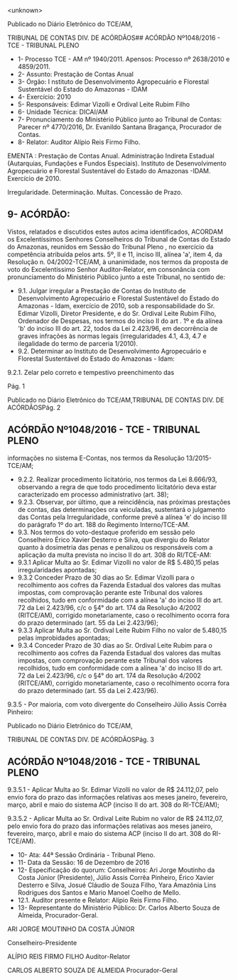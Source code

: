 &lt;unknown&gt;

Publicado  no  Diário Eletrônico do TCE/AM,

TRIBUNAL DE CONTAS DIV. DE  ACÓRDÃOS## ACÓRDÃO Nº1048/2016 - TCE - TRIBUNAL PLENO

- 1- Processo TCE - AM nº 1940/2011. Apensos: Processo nº  2638/2010 e 4859/2011.
- 2- Assunto: Prestação de Contas Anual
- 3- Órgão: I nstituto  de  Desenvolvimento Agropecuário e Florestal Sustentável do Estado do Amazonas - IDAM
- 4- Exercício: 2010
- 5- Responsáveis: Edimar Vizolli e Ordival Leite Rubim Filho
- 6- Unidade Técnica: DICAI/AM
- 7- Pronunciamento  do Ministério  Público  junto  ao Tribunal  de Contas: Parecer  nº 4770/2016, Dr. Evanildo Santana Bragança, Procurador de Contas.
- 8- Relator: Auditor Alípio Reis Firmo Filho.

EMENTA : Prestação de Contas Anual. Administração Indireta Estadual (Autarquias, Fundações e Fundos Especiais). Instituto de Desenvolvimento Agropecuário e Florestal Sustentável do Estado do Amazonas -IDAM. Exercício de 2010.

Irregularidade. Determinação. Multas. Concessão de Prazo.

## 9- ACÓRDÃO:

Vistos, relatados e discutidos estes autos acima identificados, ACORDAM os Excelentíssimos Senhores Conselheiros do Tribunal de Contas do Estado do Amazonas, reunidos em Sessão do Tribunal Pleno , no exercício da competência atribuída pelos arts. 5º, II e 11, inciso III, alínea 'a', item 4, da Resolução n. 04/2002-TCE/AM, à unanimidade, nos termos da proposta de voto do Excelentíssimo Senhor Auditor-Relator, em consonância com pronunciamento do Ministério Público junto a este Tribunal, no sentido de:

- 9.1. Julgar irregular a Prestação de Contas do Instituto de Desenvolvimento  Agropecuário  e  Florestal  Sustentável  do  Estado  do Amazonas  -  Idam,  exercício  de  2010,  sob  a  responsabilidade  do  Sr. Edimar Vizolli, Diretor Presidente,  e do Sr. Ordival  Leite Rubim Filho, Ordenador de Despesas, nos termos do inciso II do art . 1º e da alínea 'b' do inciso  III do art. 22, todos da Lei 2.423/96, em decorrência de graves  infrações  às  normas  legais  (irregularidades  4.1,  4.3,  4.7  e ilegalidade do termo de parceria 1/2010).
- 9.2. Determinar ao  Instituto  de  Desenvolvimento  Agropecuário  e  Florestal Sustentável do Estado do Amazonas - Idam:

9.2.1.   Zelar pelo correto e tempestivo preenchimento das

Pág. 1

Publicado  no  Diário Eletrônico do TCE/AM,TRIBUNAL DE CONTAS DIV. DE  ACÓRDÃOSPág. 2

## ACÓRDÃO Nº1048/2016 - TCE - TRIBUNAL PLENO

informações no sistema E-Contas, nos termos da Resolução 13/2015-TCE/AM;

- 9.2.2.   Realizar procedimento licitatório, nos termos da Lei 8.666/93,  observando  a  regra  de  que  todo  procedimento licitatório deva estar caracterizado em processo administrativo (art. 38);
- 9.2.3.   Observar,  por  último,  que  a  reincidência,  nas  próximas prestações  de  contas,  das  determinações  ora  veiculadas, sustentará  o  julgamento  das  Contas  pela  Irregularidade, conforme prevê a alínea 'e' do inciso III do parágrafo 1º do art. 188 do Regimento Interno/TCE-AM.
- 9.3. Nos  termos  do  voto-destaque  proferido  em  sessão  pelo  Conselheiro Érico Xavier Desterro e Silva, que  divergiu do Relator quanto  à dosimetria das penas e penalizou os responsáveis com a aplicação da multa prevista no inciso II do art. 308 do RI/TCE-AM:
- 9.3.1  Aplicar  Multa ao  Sr.  Edimar  Vizolli  no  valor  de  R$  5.480,15 pelas irregularidades apontadas;
- 9.3.2  Conceder  Prazo de  30  dias  ao  Sr.  Edimar  Vizolli  para  o recolhimento aos cofres da Fazenda Estadual dos valores das multas impostas, com comprovação perante este Tribunal dos valores recolhidos, tudo em conformidade com a alínea 'a' do inciso III do art. 72  da  Lei  2.423/96,  c/c  o  §4°  do  art.  174  da  Resolução  4/2002  (RITCE/AM), corrigido monetariamente, caso o recolhimento ocorra fora do prazo determinado (art. 55 da Lei 2.423/96);
- 9.3.3  Aplicar  Multa ao  Sr.  Ordival  Leite  Rubim  Filho  no  valor  de 5.480,15 pelas improbidades apontadas;
- 9.3.4 Conceder Prazo de 30 dias ao Sr. Ordival Leite Rubim para o recolhimento aos cofres da Fazenda Estadual dos valores das multas impostas, com comprovação perante este Tribunal dos valores recolhidos, tudo em conformidade com a alínea 'a' do inciso III do art. 72  da  Lei  2.423/96,  c/c  o  §4°  do  art.  174  da  Resolução  4/2002  (RITCE/AM), corrigido monetariamente, caso o recolhimento ocorra fora do prazo determinado (art. 55 da Lei 2.423/96).

9.3.5  -  Por  maioria,  com  voto  divergente  do  Conselheiro  Júlio  Assis Corrêa Pinheiro:

Publicado  no  Diário Eletrônico do TCE/AM,

TRIBUNAL DE CONTAS DIV. DE  ACÓRDÃOSPág. 3

## ACÓRDÃO Nº1048/2016 - TCE - TRIBUNAL PLENO

9.3.5.1 - Aplicar Multa ao Sr. Edimar Vizolli no valor de R$ 24.112,07, pelo envio fora do prazo das informações relativas aos meses janeiro, fevereiro, março, abril e maio do sistema ACP (inciso II do art. 308 do RI-TCE/AM);

9.3.5.2  -  Aplicar  Multa ao  Sr.  Ordival  Leite  Rubim  no  valor  de  R$ 24.112,07,  pelo  envio  fora  do  prazo  das  informações  relativas  aos meses janeiro, fevereiro, março, abril e maio do sistema ACP (inciso II do art. 308 do RI-TCE/AM).

- 10-  Ata: 44ª Sessão Ordinária - Tribunal Pleno.
- 11-  Data da Sessão: 16 de Dezembro de 2016
- 12-  Especificação  do  quorum: Conselheiros: Ari Jorge  Moutinho  da  Costa  Júnior (Presidente), Júlio Assis Corrêa Pinheiro, Érico Xavier Desterro e Silva, Josué Cláudio de Souza Filho, Yara Amazônia Lins Rodrigues dos Santos e Mario Manoel Coelho de Mello.
- 12.1. Auditor presente e Relator: Alípio Reis Firmo Filho.
- 13-  Representante  do  Ministério  Público: Dr. Carlos  Alberto  Souza  de Almeida, Procurador-Geral.

ARI JORGE MOUTINHO DA COSTA JÚNIOR

Conselheiro-Presidente

ALÍPIO REIS FIRMO FILHO Auditor-Relator

CARLOS ALBERTO SOUZA DE ALMEIDA Procurador-Geral